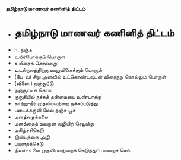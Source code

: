 **தமிழ்நாடு மாணவர் கணினித் திட்டம்**
- # தமிழ்நாடு மாணவர் கணினித் திட்டம்
- n. நஞ்சு
- உயிர்போக்கும் பொருள்
- உயிரைக் கொல்வது
- உடல்நலத்திற்கு ஊறுவிளைக்கும் பொருள்
- (பே-வ) சிறு அளவில் உட்கொண்டவுடன் விரைந்து கொல்லும் பொருள்
- (வினை.) நஞ்சூட்டு
- நஞ்சூட்டிக் கொல்
- குருதியில் நச்சுத் தன்மையை உண்டாக்கு
- காற்று-நீர் முதலியவற்றை நச்சுப்படுத்து
- படைக்கருவி மேல் நஞ்சு பூசு
- மனத்தைக்கலை
- மனத்தைத் தவறான வழியிற் செலுத்து
- மகிழ்ச்சிகெடு
- இன்பத்தை அழி
- பயனறக்கெடு
- நிலம்-உலை முதலியவற்றைக் கெடுத்துப் பயனறச் செய்.


